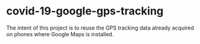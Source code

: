 # covid-19-google-gps-tracking
The intent of this project is to reuse the GPS tracking data already acquired on phones where Google Maps is installed.
